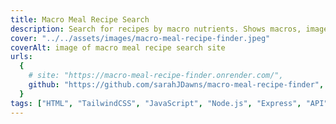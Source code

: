 ```yaml
---
title: Macro Meal Recipe Search
description: Search for recipes by macro nutrients. Shows macros, images & recipes. Uses Spoonacular API.
cover: "../../assets/images/macro-meal-recipe-finder.jpeg"
coverAlt: image of macro meal recipe search site
urls:
  {
    # site: "https://macro-meal-recipe-finder.onrender.com/",
    github: "https://github.com/sarahJDawns/macro-meal-recipe-finder",
  }
tags: ["HTML", "TailwindCSS", "JavaScript", "Node.js", "Express", "API"]
---
```

